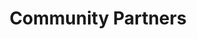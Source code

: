 ---
linkedin: https://linkedin.com/company/community-partners
logohandle: communitypartners
sort: communitypartners
title: Community Partners
twitter: https://x.com/CommunityPrtnrs
website: https://www.communitypartners.org/
---